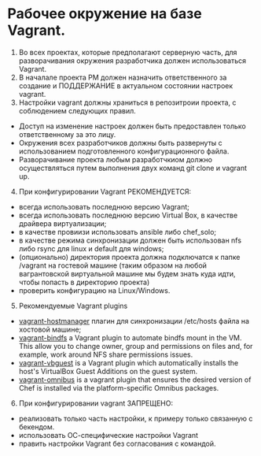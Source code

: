 # Рабочее окружение на базе Vagrant.

1. Во всех проектах, которые предполагают серверную часть, для разворачивания окружения разработчика должен использоваться Vagrant.
2. В началале проекта PM должен назначить ответственного за создание и ПОДДЕРЖАНИЕ в актуальном состоянии настроек vagrant.
3. Настройки vagrant должны храниться в репозитроии проекта, с соблюдением следующих правил.
  - Доступ на изменение настроек должен быть предоставлен только ответственному за это лицу.
  - Окружения всех разработчиков должны быть развернуты с использованием подготовленного конфигурационного файла.
  - Разворачивание проекта любым разработчкиом должно осуществляться путем выполнения двух команд git clone и vagrant up.
4. При конфигурировании Vagrant РЕКОМЕНДУЕТСЯ:
  -	всегда использовать последнюю версию Vagrant;
  -	всегда использовать последнюю версию Virtual Box, в качестве драйвера виртуализации;
  -	в качестве провиизи использовать ansible либо chef_solo;
  -	в качестве режима синхронизации должен быть использован nfs либо rsync для linux и default для windows;
  -	(опционально) директория проекта должна подключатся к папке /vagrant на гостевой машине (таким образом на любой вагрантовской виртуальной машине мы будем знать куда идти, чтобы попасть в директорию проекта)
  -	проверить конфигурацию  на Linux/Windows.
5. Рекомендуемые Vagrant plugins  
  -	[vagrant-hostmanager](https://github.com/smdahlen/vagrant-hostmanager) плагин для синхронизации /etc/hosts файла на хостовой машине;
  - [vagrant-bindfs](https://github.com/gael-ian/vagrant-bindfs) a Vagrant plugin to automate bindfs mount in the VM. This allow you to change owner, group and permissions on files and, for example, work around NFS share permissions issues.
  - [vagrant-vbguest](https://github.com/dotless-de/vagrant-vbguest) is a Vagrant plugin which automatically installs the host's VirtualBox Guest Additions on the guest system.
  - [vagrant-omnibus](https://github.com/chef/vagrant-omnibus) is a vagrant plugin that ensures the desired version of Chef is installed via the platform-specific Omnibus packages.
6.	При конфигурировании vagrant ЗАПРЕЩЕНО:
  -	реализовать только часть настройки, к примеру только связанную с бекендом. 
  -	использовать ОС-специфические настройки Vagrant
  -	править настройки Vagrant без согласования с командой.
